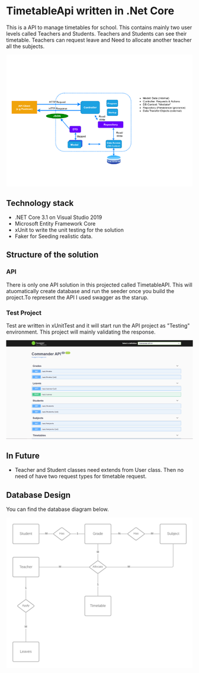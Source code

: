 ﻿# TimetableApi written in .Net Core
 This is a API to manage timetables for school. This contains mainly two user levels called Teachers and Students. Teachers and Students can see their timetable. Teachers can request leave and  Need to allocate another teacher all the subjects. 

 ![Database Architecture Diagram](https://github.com/macorera/TimetableApi/blob/main/Diagrams/architecture.png?raw=true)


## Technology stack 
* .NET Core 3.1 on Visual Studio 2019
* Microsoft Entity Framework Core 
* xUnit to write the unit testing for the solution
* Faker for Seeding realistic data.


## Structure of the solution
### API
There is only one API solution in this projected called TimetableAPI. This will atuomatically create database and run the seeder once you build the project.To represent the API I used  swagger as the starup.

### Test Project
Test are written in xUnitTest and it will start run the API project as "Testing" environment. This project will mainly validating the response.

 ![Database Architecture Diagram](https://github.com/macorera/TimetableApi/blob/main/Diagrams/swagger.PNG?raw=true)


## In Future
* Teacher and Student classes need extends from User class. Then no need of have two request types for timetable request.

## Database Design
You can find the database diagram below.

 ![Database Architecture Diagram](https://github.com/macorera/TimetableApi/blob/main/Diagrams/db_diagram.png?raw=true)




